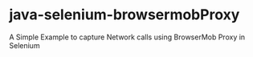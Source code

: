 # java-selenium-browsermobProxy
A Simple Example to capture Network calls using BrowserMob Proxy in Selenium
